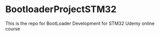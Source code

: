 # BootloaderProjectSTM32
This is the repo for BootLoader Development for STM32  Udemy online course
